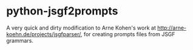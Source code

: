 python-jsgf2prompts
===================

A very quick and dirty modification to Arne Kohen's work at http://arne-koehn.de/projects/jsgfparser/, for creating prompts files from JSGF grammars.
